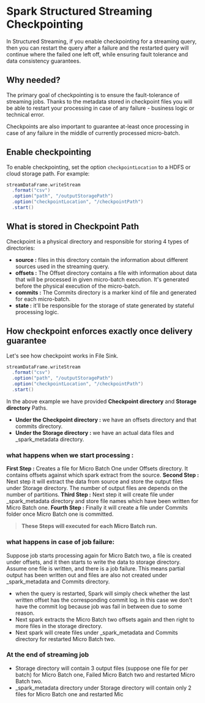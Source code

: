 
# Spark Structured Streaming Checkpointing

In Structured Streaming, if you enable checkpointing for a streaming query, then you can restart the query after a failure and the restarted query will continue where the failed one left off, while ensuring fault tolerance and data consistency guarantees.

## Why needed?
The primary goal of checkpointing is to ensure the fault-tolerance of streaming jobs. Thanks to the metadata stored in checkpoint files you will be able to restart your processing in case of any failure - business logic or technical error.

Checkpoints are also important to guarantee at-least once processing in case of any failure in the middle of currently processed micro-batch.

## Enable checkpointing
To enable checkpointing, set the option `checkpointLocation` to a HDFS or cloud storage path. For example:
```scala
streamDataFrame.writeStream
  .format("csv")
  .option("path", "/outputStoragePath")
  .option("checkpointLocation", "/checkpointPath")
  .start()
```
## What is stored in Checkpoint Path
Checkpoint is a physical directory and responsible for storing 4 types of directories:

-   **source :** files in this directory contain the information about different sources used in the streaming query.
-   **offsets :** The Offset directory contains a file with information about data that will be processed in given micro-batch execution. It's generated before the physical execution of the micro-batch.
-   **commits :** The Commits directory is a marker kind of file and generated for each micro-batch. 
-   **state :** it'll be responsible for the storage of state generated by stateful processing logic.

## How checkpoint enforces exactly once delivery guarantee
Let's see how checkpoint works in File Sink.
```scala
streamDataFrame.writeStream
  .format("csv")
  .option("path", "/outputStoragePath")
  .option("checkpointLocation", "/checkpointPath")
  .start()
```
In the above example we have provided **Checkpoint directory** and **Storage directory** Paths.

 - **Under the Checkpoint directory :** we have an offsets directory and that commits directory.
 - **Under the Storage directory :** we have an actual data files and _spark_metadata directory.

### what happens when we start processing :

**First Step :**  Creates a file for Micro Batch One under Offsets directory. It contains offsets against which spark extract from the source.
**Second Step :**  Next step it will extract the data from source and store the  output files under Storage directory. The number of output files are depends on the number of partitions.
**Third Step :**  Next step it will create file under _spark_metadata directory and store file names which have been written for Micro Batch one.
**Fourth Step :** Finally it will create a file under Commits folder once Micro Batch one is committed.

> **These Steps will executed for each Micro Batch run.**

### what happens in case of job failure:
Suppose job starts processing again for Micro Batch two, a file is created under offsets, and it then starts to write the data to storage directory. Assume one file is written, and there is a job failure. This means partial output has been written out and files are also not created under _spark_metadata and Commits directory.

 - when the query is restarted, Spark will simply check whether
   the last written offset has the corresponding commit log. in this case we don't have the commit log because job was fail in between due to some reason.
 - Next spark extracts the Micro Batch two offsets again and then right to more files in the storage directory.
 - Next spark will create files under _spark_metadata and Commits directory for restarted Micro Batch two.

### At the end of streaming job

 - Storage directory will contain 3 output files (suppose one file for per batch)  for Micro Batch one, Failed Micro Batch two and restarted Micro Batch two.
 - _spark_metadata directory under Storage directory will contain only 2 files for Micro Batch one and restarted Mic

 

<!--stackedit_data:
eyJoaXN0b3J5IjpbLTUwMzYxMTUyMSwtMjk5NjYxMjY5LC0xNT
IyMzQxMjg3LC00NzQ0NjcxMjEsODU4NjIwNDY0LDc4NzEyNzI1
MSwtMTg0NzY5NjM3NywtMTY5MzEzODM1MSwxNjU2MTMyNjI4LD
I0MTczODQ3Nyw2ODQyMDUzNzAsMTYwMDQwMzQzMSwtNzI3MDE1
MDA3LC05NTkxMzkyNzgsOTg1NjM1NjU0LC0xNTQyNjA4MjU0LC
0xOTQyMjgzMjIwLC00MjIzMTg5OTQsLTMyNDI4MDczMCwtMjEx
NDUwMDQ4M119
-->